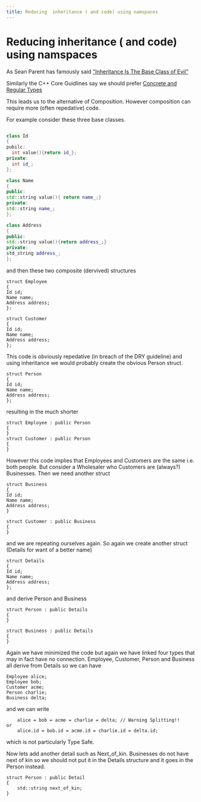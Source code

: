 ```yaml
---
title: Reducing  inheritance ( and code) using namspaces
---
```


# Reducing  inheritance ( and code) using namspaces

As Sean Parent has famously said ["Inheritance Is The Base Class of Evil"](https://channel9.msdn.com/Events/GoingNative/2013/Inheritance-Is-The-Base-Class-of-Evil)

Similarly the C++ Core Guidlines say we should prefer [Concrete and Regular Types](https://github.com/isocpp/CppCoreGuidelines/blob/master/CppCoreGuidelines.md#SS-concrete)

This leads us to the alternative of Composition. However composition can require more (often repedative) code.

For example consider these three base classes.


```c++

class Id
{
pubilc:
  int value(){return id_};
private:
  int id_;
};

class Name
{
public:
std::string value(){ return name_;}
private:
std::string name_;
};

class Address
{
public:
std::string value(){return address_;}
private:
std_string address_;
};
```

and then these two composite (dervived) structures
```
struct Employee
{
Id id;
Name name;
Address address;
}:

struct Customer
{
Id id;
Name name;
Address address;
};
```
This code is obviously repedative (in breach of the DRY guideline) and using inheritance we would probably create the obvious Person struct.

```
struct Person
{
Id id;
Name name;
Address address;
};
```

resulting in the much shorter

```
struct Employee : public Person
{
}
struct Customer : public Person
{
}
```
However this code implies that Employees and Customers are the same i.e. both people. But consider a Wholesaler who Customers are (always?) Businesses. Then we need another struct

```
struct Business
{
Id id;
Name name;
Address address;
}

struct Customer : public Business
{
}
```
and we are repeating ourselves again. So again we create another struct (Details for want of a better name)

```
struct Details
{
Id id;
Name name;
Address address;
};
```

and derive Person and Business

```
struct Person : public Details
{
}

struct Business : public Details
{
}
```
Again we have minimized the code but again we have linked four types that may in fact have no connection. Employee, Customer, Person and Business all derive from Details so we can have

```
Employee alice;
Employee bob;
Customer acme;
Person charlie;
Business delta;
```
and we can write

```
	alice = bob = acme = charlie = delta; // Warning Splitting!!
or
	alice.id = bob.id = acme.id = charlie.id = delta.id;
```
which is not particularly Type Safe.

Now lets add another detail such as Next_of_kin. Businesses do not have next of kin so we should not put it in the Details structure and it goes in the Person instead.

```
struct Person : public Detail
{
	std::string next_of_kin;
}
```
